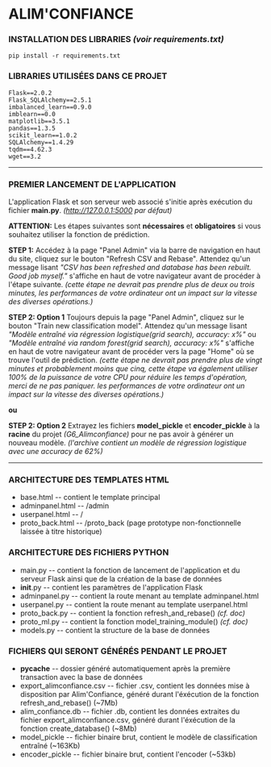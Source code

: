 # ALIM'CONFIANCE

### INSTALLATION DES LIBRARIES *(voir requirements.txt)*
```
pip install -r requirements.txt
```

### LIBRARIES UTILISÉES DANS CE PROJET
```
Flask==2.0.2
Flask_SQLAlchemy==2.5.1
imbalanced_learn==0.9.0
imblearn==0.0
matplotlib==3.5.1
pandas==1.3.5
scikit_learn==1.0.2
SQLAlchemy==1.4.29
tqdm==4.62.3
wget==3.2
```
---
### PREMIER LANCEMENT DE L'APPLICATION
L'application Flask et son serveur web associé s'initie après exécution du fichier **main.py**. *(http://127.0.0.1:5000 par défaut)*

**ATTENTION:** Les étapes suivantes sont **nécessaires** et **obligatoires** si vous souhaitez utiliser la fonction de prédiction.

**STEP 1:** 
Accédez à la page "Panel Admin" via la barre de navigation en haut du site, cliquez sur le bouton "Refresh CSV and Rebase". Attendez qu'un message lisant _"CSV has been refreshed and database has been rebuilt. Good job myself."_ s'affiche en haut de votre navigateur avant de procéder à l'étape suivante. _(cette étape ne devrait pas prendre plus de deux ou trois minutes, les performances de votre ordinateur ont un impact sur la vitesse des diverses opérations.)_

**STEP 2: Option 1** 
Toujours depuis la page "Panel Admin", cliquez sur le bouton "Train new classification model". Attendez qu'un message lisant _"Modèle entraîné via régression logistique(grid search), accuracy: x%"_ ou _"Modèle entraîné via random forest(grid search), accuracy: x%"_ s'affiche en haut de votre navigateur avant de procéder vers la page "Home" où se trouve l'outil de prédiction. _(cette étape ne devrait pas prendre plus de vingt minutes et probablement moins que cinq, cette étape va également utiliser 100% de la puissance de votre CPU pour réduire les temps d'opération, merci de ne pas paniquer. les performances de votre ordinateur ont un impact sur la vitesse des diverses opérations.)_

**ou**

**STEP 2: Option 2**
Extrayez les fichiers **model_pickle** et **encoder_pickle** à la **racine** du projet _(G6_Alimconfiance)_ pour ne pas avoir à générer un nouveau modèle. _(l'archive contient un modèle de régression logistique avec une accuracy de 62%)_

---
### ARCHITECTURE DES TEMPLATES HTML
- base.html -- contient le template principal 
- adminpanel.html -- /admin
- userpanel.html -- /
- proto_back.html -- /proto_back (page prototype non-fonctionnelle laissée à titre historique)

### ARCHITECTURE DES FICHIERS PYTHON
- main.py -- contient la fonction de lancement de l'application et du serveur Flask ainsi que de la création de la base de données
- __init__.py -- contient les paramètres de l'application Flask
- adminpanel.py -- contient la route menant au template adminpanel.html
- userpanel.py -- contient la route menant au template userpanel.html
- proto_back.py -- contient la fonction refresh_and_rebase() _(cf. doc)_
- proto_ml.py -- contient la fonction model_training_module() _(cf. doc)_
- models.py -- contient la structure de la base de données

### FICHIERS QUI SERONT GÉNÉRÉS PENDANT LE PROJET
- __pycache__ -- dossier généré automatiquement après la première transaction avec la base de données
- export_alimconfiance.csv -- fichier .csv, contient les données mise à disposition par Alim'Confiance, généré durant l'éxécution de la fonction refresh_and_rebase() (~7Mb)
- alim_confiance.db -- fichier .db, contient les données extraites du fichier export_alimconfiance.csv, généré durant l'éxécution de la fonction create_database() (~8Mb)
- model_pickle -- fichier binaire brut, contient le modèle de classification entraîné (~163Kb) 
- encoder_pickle -- fichier binaire brut, contient l'encoder (~53kb)
